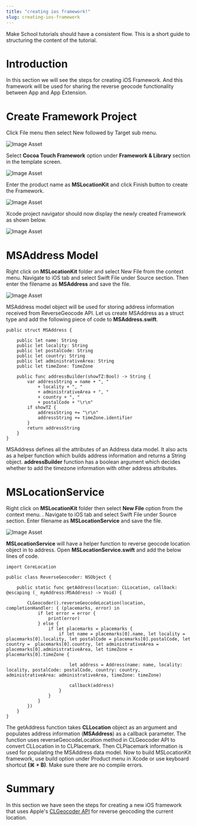 ```yaml
---
title: "creating ios framework!"
slug: creating-ios-framework
---
```


Make School tutorials should have a consistent flow. This is a short guide to structuring the content of the tutorial.

# Introduction

In this section we will see the steps for creating iOS Framework. And this framework will be used for sharing the reverse geocode functionality between App and App Extension.

# Create Framework Project

Click File menu then select New followed by Target sub menu.

![Image Asset](assets/target.png "Create new Target")

Select **Cocoa Touch Framework** option under **Framework & Library** section in the template screen.

![Image Asset](assets/newframework.png "New Cocoa Touch Framework")

Enter the product name as **MSLocationKit** and click Finish button to create the Framework.

![Image Asset](assets/mslocationkit.png "Product Name")

Xcode project navigator should now display the newly created Framework as shown below.

![Image Asset](assets/framework.png "Framework Folder")

# MSAddress Model

Right click on **MSLocationKit** folder and select New File from the context menu. Navigate to iOS tab and select Swift File under Source section. Then enter the filename as **MSAddress** and save the file.

![Image Asset](assets/newmodel.png "MSAddress Model")

MSAddress model object will be used for storing address information received from ReverseGeocode API. Let us create MSAddress as a struct type and add the following piece of code to **MSAddress.swift**.


```
public struct MSAddress {
    
    public let name: String
    public let locality: String
    public let postalCode: String
    public let country: String
    public let administrativeArea: String
    public let timeZone: TimeZone
    
    public func addressBuilder(showTZ:Bool) -> String {
        var addressString = name + ", "
            + locality + ", "
            + administrativeArea + ", "
            + country + ", "
            + postalCode + "\r\n"
        if showTZ {
            addressString += "\r\n"
            addressString += timeZone.identifier
        }
        return addressString
    }
}

```

MSAddress defines all the attributes of an Address data model. It also acts as a helper function which builds address information and returns a String object. **addressBuilder** function has a boolean argument which decides whether to add the timezone information with other address attributes.

# MSLocationService

Right click on **MSLocationKit** folder then select **New File** option from the context menu. . Navigate to iOS tab and select Swift File under Source section. Enter filename as **MSLocationService** and save the file.

![Image Asset](assets/newmodel.png "New Service")

**MSLocationService** will have a helper function to reverse geocode location object in to address. Open **MSLocationService.swift** and add the below lines of code.

```
import CoreLocation

public class ReverseGeocoder: NSObject {

    public static func getAddress(location: CLLocation, callback: @escaping (_ myAddress:MSAddress) -> Void) {
        
        CLGeocoder().reverseGeocodeLocation(location, completionHandler: { (placemarks, error) in
            if let error = error {
                print(error)
            } else {
                if let placemarks = placemarks {
                    if let name = placemarks[0].name, let locality = placemarks[0].locality, let postalCode = placemarks[0].postalCode, let country =  placemarks[0].country, let administrativeArea = placemarks[0].administrativeArea, let timeZone = placemarks[0].timeZone {
                        
                        let address = Address(name: name, locality: locality, postalCode: postalCode, country: country, administrativeArea: administrativeArea, timeZone: timeZone)
                        
                        callback(address)
                    }
                }
            }
        })
    }
}

```

The getAddress function takes **CLLocation** object as an argument and populates address information (**MSAddress**) as a callback parameter. The function uses reverseGeocodeLocation method in CLGeocoder API to convert CLLocation in to CLPlacemark. Then CLPlacemark information is used for populating the MSAddress data model. Now to build MSLocationKit framework, use build option under Product menu in Xcode or use keyboard shortcut **(⌘ + B)**. Make sure there are no compile errors.

# Summary

In this section we have seen the steps for creating a new iOS framework that uses Apple's [CLGeocoder API](https://developer.apple.com/library/ios/documentation/CoreLocation/Reference/CLGeocoder_class/#//apple_ref/c/tdef/CLGeocodeCompletionHandler) for reverse geocoding the current location.
